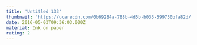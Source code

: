 ```yaml
---
title: 'Untitled 133'
thumbnail: 'https://ucarecdn.com/0b69284a-788b-4d5b-b033-599750bfa82d/'
date: 2016-05-03T09:36:03.000Z
material: Ink on paper
rating: 2
---
```

